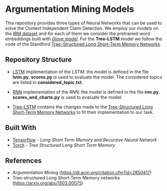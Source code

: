# Argumentation Mining Models

This repository provides three types of Neural Networks that can be used to solve the Context Independent Claim Detection.
We employ our models on the  [IBM dataset](http://www.research.ibm.com/haifa/dept/vst/debating_data.shtml) and for each of them we consider the pretrained word embeddings built with [*Glove model*](https://nlp.stanford.edu/projects/glove/). For the **Tree-LSTM** model we follow the code of the Standford [Tree-Structured Long Short-Term Memory Networks](https://github.com/stanfordnlp/treelstm).


## Repository Structure
* [LSTM](https://github.com/sdrabb/argumentation_mining_models/tree/master/lstm) implementation of the *LSTM*: the model is defined in the file **lstm.py**, **scores.py** is used to evaluate the model. The considered topics are listed in **considered_topic.txt**.

* [RNN](https://github.com/sdrabb/argumentation_mining_models/tree/master/rnn) implementation of the *RNN*: the model is defined in the file **rnn.py**, **scores_and_charts.py** is used to evaluate the model. 

* [Tree-LSTM](https://github.com/sdrabb/argumentation_mining_models/tree/master/tree_lstm) contains the changes made to the [Tree-Structured Long Short-Term Memory Networks](https://github.com/stanfordnlp/treelstm) to fit their implementation to our task. 


## Built With

* [Tensorflow](https://www.tensorflow.org/) - *Long Short Term Memory* and *Recursive Neural Network*
* [Torch](http://torch.ch/) - *Tree Structured Long Short Term Memory*

## References 

* Argumentation Mining (https://dl.acm.org/citation.cfm?id=2850417)
* Tree-structured Long Short-Term Memory networks (https://arxiv.org/abs/1503.00075)
